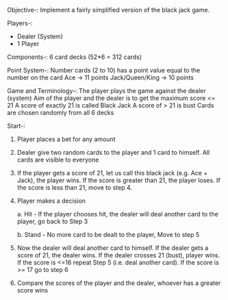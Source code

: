 Objective-:  Implement a fairly simplified version of the black jack game.

Players-:
- Dealer (System)
- 1 Player

Components-:
6 card decks (52*6 = 312 cards)

Point System-:
Number cards (2 to 10) has a point value equal to the number on the card
Ace -> 11 points
Jack/Queen/King -> 10 points


Game and Terminology-:
The player plays the game against the dealer (system)
Aim of the player and the dealer is to get the maximum score <= 21
A score of exactly 21 is called Black Jack
A score of > 21 is bust
Cards are chosen randomly from all 6 decks

Start-:
1. Player places a bet for any amount 

2. Dealer give two random cards to the player and 1 card to himself. All cards are visible 
   to everyone

3. If the player gets a score of 21, let us call this black jack (e.g. Ace + Jack), the 
   player wins. If the score is greater than 21, the player loses. If the score is less than 21, move to step 4. 

4. Player makes a decision

   a. Hit - If the player chooses hit, the dealer will deal another card to the player, go back to Step 3

   b. Stand - No more card to be dealt to the player, Move to step 5


5. Now the dealer will deal another card to himself. If the dealer gets a score of 21, the 
   dealer wins. If the dealer crosses 21 (bust), player wins. If the score is <=16 repeat Step 5 (i.e. deal another card). If the score is >= 17 go to step 6

6. Compare the scores of the player and the dealer, whoever has a greater score wins
